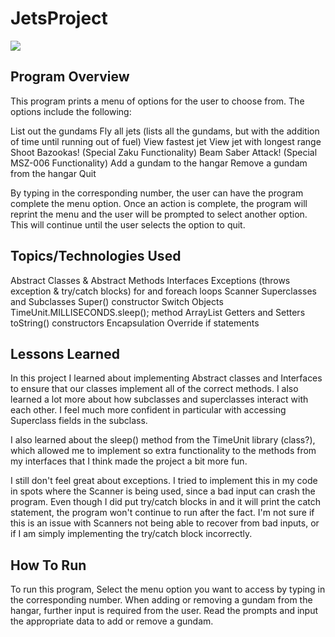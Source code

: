 # JetsProject
![](https://static.wikia.nocookie.net/gundam/images/7/77/MSZ-006_-_Zeta_Gundam_-_Front_View.jpg/revision/latest?cb=20180630134003)

## Program Overview
This program prints a menu of options for the user to choose from. The options include the following:

List out the gundams
Fly all jets (lists all the gundams, but with the addition of time until running out of fuel)
View fastest jet
View jet with longest range
Shoot Bazookas! (Special Zaku Functionality)
Beam Saber Attack! (Special MSZ-006 Functionality)
Add a gundam to the hangar
Remove a gundam from the hangar
Quit

By typing in the corresponding number, the user can have the program complete the menu option. Once an action is complete, the program will reprint the menu and the user will be prompted to select another option. This will continue until the user selects the option to quit.


## Topics/Technologies Used
Abstract Classes & Abstract Methods
Interfaces
Exceptions (throws exception & try/catch blocks)
for and foreach loops
Scanner
Superclasses and Subclasses
Super() constructor
Switch
Objects
TimeUnit.MILLISECONDS.sleep(); method
ArrayList
Getters and Setters
toString()
constructors
Encapsulation
Override
if statements


## Lessons Learned
In this project I learned about implementing Abstract classes and Interfaces to ensure that our classes implement all of the correct methods. I also learned a lot more about how subclasses and superclasses interact with each other. I feel much more confident in particular with accessing Superclass fields in the subclass.

I also learned about the sleep() method from the TimeUnit library (class?), which allowed me to implement so extra functionality to the methods from my interfaces that I think made the project a bit more fun.

I still don't feel great about exceptions. I tried to implement this in my code in spots where the Scanner is being used, since a bad input can crash the program. Even though I did put try/catch blocks in and it will print the catch statement, the program won't continue to run after the fact. I'm not sure if this is an issue with Scanners not being able to recover from bad inputs, or if I am simply implementing the try/catch block incorrectly.

## How To Run
To run this program, Select the menu option you want to access by typing in the corresponding number. When adding or removing a gundam from the hangar, further input is required from the user. Read the prompts and input the appropriate data to add or remove a gundam.